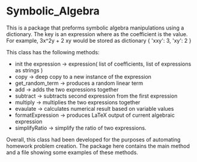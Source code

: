 # Symbolic_Algebra

This is a package that preforms symbolic algebra manipulations using a dictionary. The key is an expression where as the coefficient is the value. For example, 3x^2y + 2 xy would be stored as dictionary { 'xxy': 3, 'xy': 2 } 


This class has the following methods: 
* init the expression &rarr; expression( list of coefficients, list of expressions as strings ) 
* copy &rarr; deep copy to a new instance of the expression 
* get_random_term &rarr; produces a random linear term 
* add &rarr; adds the two expressions together 
* subtract &rarr; subtracts second expression from the first expression 
* multiply &rarr; multiplies the two expressions together
* evaulate &rarr; calculates numerical result based on variable values 
* formatExpression &rarr; produces LaTeX output of current algebraic expression 
* simplifyRatio &rarr; simplify the ratio of two expressions. 


Overall, this class had been developed for the purposes of automating homework problem creation. The package here contains the main method and a file showing some examples of these methods. 
